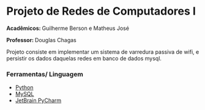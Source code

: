 <h1>Projeto de Redes de Computadores I</h1>
<p><strong>Acadêmicos: </strong>Guilherme Berson e Matheus José</p>
<p><strong>Professor: </strong>Douglas Chagas</p>


<p>Projeto consiste em implementar um sistema de varredura passiva de wifi, e persistir os dados daquelas redes em banco de dados mysql.</p>


<h3>Ferramentas/ Linguagem</h3>
<ul>
<li><a href="https://www.python.org/">Python</a></li>
<li><a href="https://www.mysql.com/">MySQL</a></li>
<li><a href="https://www.jetbrains.com/pycharm/">JetBrain PyCharm</a></li>
</ul>